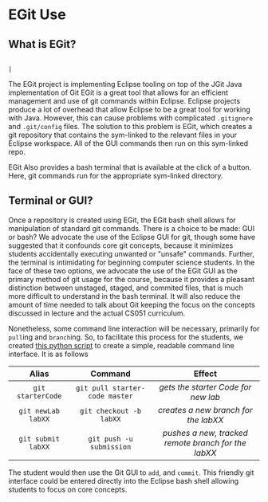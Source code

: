 # EGit Use

## What is EGit?
                                                                              |
The EGit project is implementing Eclipse tooling on top of the JGit Java 
implementation of Git EGit is a great tool that allows for an efficient 
management and use of git commands within Eclipse. Eclipse projects produce a 
lot of overhead that allow Eclipse to be a great tool for working with Java. 
However, this can cause problems with complicated `.gitignore` and `.git/config`
files. The solution to this problem is EGit, which creates a git repository that
contains the sym-linked to the relevant files in your Eclipse workspace. All of 
the GUI commands then run on this sym-linked repo.  

EGit Also provides a bash terminal that is available at the click of a button. 
Here, git commands run for the appropriate sym-linked directory.

## Terminal or GUI?
Once a repository is created using EGit, the EGit bash shell allows for 
manipulation of standard git commands. There is a choice to be made: GUI or bash? 
We advocate the use of the Eclipse GUI for git, though some have suggested that 
it confounds core git concepts, because it minimizes students accidentally 
executing unwanted or "unsafe" commands. Further, the terminal is intimidating for 
beginning computer science students. In the face of these two options, we advocate 
the use of the EGit GUI as the primary method of git usage for the course, because 
it provides a pleasant distinction between unstaged, staged, and commited files, 
that is much more difficult to understand in the bash terminal. It will also reduce 
the amount of time needed to talk about Git keeping the focus on the concepts 
discussed in lecture and the actual CS051 curriculum.

Nonetheless, some command line interaction will be necessary, primarily for
`pull`ing and `branch`ing.  So, to facilitate this process for the students,
we created [this python script]() to create a simple, readable command line
interface.  It is as follows

| Alias               | Command                        | Effect                               |
|:-------------------:|:------------------------------:|:------------------------------------:|
| `git starterCode`   | `git pull starter-code master` | *gets the starter Code for new lab*  |
| `git newLab labXX`  | `git checkout -b labXX`        | *creates a new branch for the labXX* |
| `git submit labXX`  | `git push -u submission`       | *pushes a new, tracked remote branch for the labXX* |

The student would then use the Git GUI to `add`, and `commit`. This friendly git
interface could be entered directly into the Eclipse bash shell allowing
students to focus on core concepts.
